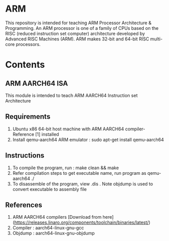 
# ARM
This repository is intended for teaching ARM Processor Architecture & Programming.  An ARM processor is one of a family of CPUs based on the RISC (reduced instruction set computer) architecture developed by Advanced RISC Machines (ARM). ARM makes 32-bit and 64-bit RISC multi-core processors.

# Contents

## ARM AARCH64 ISA 

This module is intended to teach ARM AARCH64 Instruction set Architecture

## Requirements 
1. Ubuntu x86 64-bit host machine with ARM AARCH64 compiler-Reference [1] installed 
2. Install qemu-aarch64 ARM emulator :  sudo apt-get install qemu-aarch64


## Instructions 
1. To compile the program, run :  make clean  &&  make
2. Refer compilation steps to get executable name, run program as qemu-aarch64 ./<executable>
3. To disassemble of the program, view <executable>.dis . Note objdump is used to convert executable to assembly file


## References
1. ARM AARCH64 compilers [Download from here] (https://releases.linaro.org/components/toolchain/binaries/latest/)
2. Compiler : aarch64-linux-gnu-gcc
3. Objdump  : aarch64-linux-gnu-objdump
